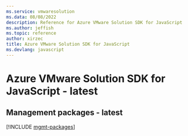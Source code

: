 ```yaml
---
ms.service: vmwaresolution
ms.data: 08/08/2022
description: Reference for Azure VMware Solution SDK for JavaScript
ms.author: jeffish
ms.topic: reference
author: xirzec
title: Azure VMware Solution SDK for JavaScript
ms.devlang: javascript
---
```

# Azure VMware Solution SDK for JavaScript - latest

## Management packages - latest
[!INCLUDE [mgmt-packages](vmware-solution-mgmt-index.md)]